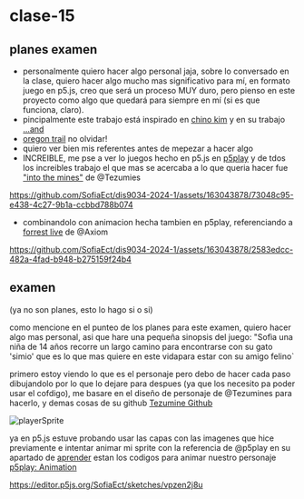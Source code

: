 # clase-15

## planes examen 

- personalmente quiero hacer algo personal jaja, sobre lo conversado en la clase, quiero hacer algo mucho mas significativo para mí, en formato juego en p5.js, creo que será un proceso MUY duro, pero pienso en este proyecto como algo que quedará para siempre en mí (si es que funciona, claro).
- pincipalmente este trabajo está inspirado en [chino kim](https://chino.kim/) y en su trabajo [...and](http://chjno.github.io/...and/)
- [oregon trail](https://es.wikipedia.org/wiki/Oregon_Trail_(videojuego)) no olvidar!
- quiero ver bien mis referentes antes de mepezar a hacer algo
- INCREIBLE, me pse a ver lo juegos hecho en p5.js en [p5play](https://p5play.org/lang/es/index.html) y de tdos los increibles trabajo el que mas se acercaba a lo que queria hacer fue ["into the mines"](https://tezumie.github.io/into-the-mines/?_gl=1*7im9tm*_ga*MjA0Nzk4MDQ2Ni4xNzE4NjQ5OTgw*_ga_EHXNCTSYLK*MTcxODY0OTk3OS4xLjEuMTcxODY1MDEzMy4wLjAuMA..) de @Tezumies

https://github.com/SofiaEct/dis9034-2024-1/assets/163043878/73048c95-e438-4c27-9b1a-ccbbd788b074

- combinandolo con animacion hecha tambien en p5play, referenciando a [forrest live](https://quinton-ashley.github.io/Squirrel/Code/index.html) de @Axiom

https://github.com/SofiaEct/dis9034-2024-1/assets/163043878/2583edcc-482a-4fad-b948-b275159f24b4

## examen

(ya no son planes, esto lo hago si o si)

como mencione en el punteo de los planes para este examen, quiero hacer algo mas personal, asi que hare una pequeña sinopsis del juego: "Sofìa una niña de 14 años recorre un largo camino para encontrarse con su gato 'simio' que es lo que mas quiere en este vidapara estar con su amigo felino`

primero estoy viendo lo que es el personaje pero debo de hacer cada paso dibujandolo por lo que lo dejare para despues (ya que los necesito pa poder usar el cofdigo), me basare en el diseño de personaje de @Tezumines para hacerlo, y demas cosas de su github [Tezumine Github](https://github.com/Tezumie/into-the-mines)

![playerSprite](https://github.com/SofiaEct/dis9034-2024-1/assets/163043878/8ffc2fd0-c2f1-4041-90c5-bcbffa4c85c2)

ya en p5.js estuve probando usar las capas con las imagenes que hice previamente e intentar animar mi sprite con la referencia de @p5play en su apartado de [aprender](https://p5play.org/lang/es/learn/) estan los codigos para animar nuestro personaje [p5play: Animation](https://p5play.org/lang/es/learn/animation.html?page=4)

https://editor.p5js.org/SofiaEct/sketches/vpzen2j8u
